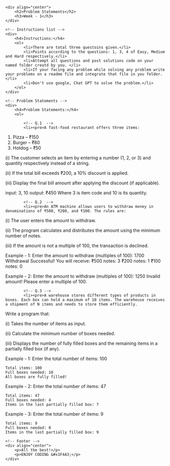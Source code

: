 <!-- Heading -->
    <div align="center">
        <h2>Problem Statements</h2>
        <h3>Week - 1</h3>
    </div>

    <!-- Instructions list -->
    <div>
        <h4>Instructions:</h4>
        <ol>
            <li>There are total three questoins given.</li>
            <li>Points according to the questions: 1, 3, 4 of Easy, Medium and Hard respectively.</li>
            <li>Attempt all questions and post solutions code on your named folder creatd by you. </li>
            <li>If your facing any problem while solving any problem write your problems on a readme file and integrate that file in you folder.</li>
            <li>Don't use google, Chat GPT to solve the problem.</li>
        </ol>
    </div>

    <!-- Problem Statements -->
    <div>
        <h4>Problem Statements:</h4>
        <ol>

            <!-- Q.1  -->
            <li><pre>A fast-food restaurant offers three items:

1. Pizza – ₹150
2. Burger – ₹80
3. Hotdog – ₹50

(i) The customer selects an item by entering a number (1, 2, or 3) and quantity respectively instead of a string.

(ii) If the total bill exceeds ₹200, a 10% discount is applied.

(iii) Display the final bill amount after applying the discount (if applicable).

input: 3, 10
output: ₹450
Where 3 is item code and 10 is its quantity.</pre></li>

            <!-- Q.2  -->
            <li><pre>An ATM machine allows users to withdraw money in denominations of ₹500, ₹200, and ₹100. The rules are:

(i) The user enters the amount to withdraw.

(ii) The program calculates and distributes the amount using the minimum number of notes.

(iii) If the amount is not a multiple of 100, the transaction is declined.

Example - 1: 
    Enter the amount to withdraw (multiples of 100): 1700
    Withdrawal Successful! You will receive:
    ₹500 notes: 3
    ₹200 notes: 1
    ₹100 notes: 0

Example - 2:
    Enter the amount to withdraw (multiples of 100): 1250
    Invalid amount! Please enter a multiple of 100.</pre></li>

            <!-- Q.3 -->
            <li><pre>A warehouse stores different types of products in boxes. Each box can hold a maximum of 10 items. The warehouse receives a shipment of N items and needs to store them efficiently.

Write a program that:

(i) Takes the number of items as input.

(ii) Calculate the minimum number of boxes needed.

(iii) Displays the number of fully filled boxes and the remaining items in a partially filled box (if any).

Example - 1: 
    Enter the total number of items: 100

    Total items: 100
    Full boxes needed: 10
    All boxes are fully filled!

Example - 2: 
    Enter the total number of items: 47

    Total items: 47
    Full boxes needed: 4
    Items in the last partially filled box: 7

Example - 3: 
    Enter the total number of items: 9

    Total items: 9
    Full boxes needed: 0
    Items in the last partially filled box: 9 
</pre></li>
        </ol>
    </div>

    <!-- Footer -->
    <div align="center">
        <p>All the best!</p>
        <p>ENJOY CODING &#x1F4A3;</p>
    </div>